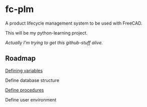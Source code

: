 # fc-plm
A product lifecycle management system to be used with FreeCAD.

This will be my python-learning project.

*Actually I'm trying to get this github-stuff alive.*

## Roadmap
 [Defining variables](https://github.com/ojo42/fc-plm/wiki/Data-necessary-for-PLM)
 
 Define database structure
 
 [Define procedures](https://github.com/ojo42/fc-plm/wiki/Procedures)
 
 Define user environment
 
 
